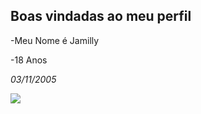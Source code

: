 ## Boas vindadas ao meu perfil 

-Meu Nome é Jamilly

-18 Anos

*03/11/2005*

![](https://github.com/Jamillyrssilva/Jamillyrssilva/assets/170025616/277dce23-d346-4ece-b9eb-0c9e019fa18c)

